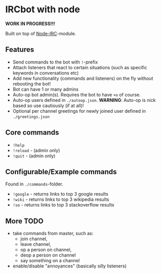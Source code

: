 IRCbot with node
================

**WORK IN PROGRESS!!!**

Built on top of [Node-IRC](https://github.com/martynsmith/node-irc)-module.


Features
--------
- Send commands to the bot with `!`-prefix
- Attach listeners that react to certain situations (such as specific keywords in conversations etc)
- Add new functionality (commands and listeners) on the fly without rebooting the bot!
- Bot can have 1 or many admins
- Auto-op bot admin(s). Requires the bot to have `+o` of course.
- Auto-op users defined in `./autoop.json`. **WARNING**: Auto-op is nick based so use cautiously (if at all)!
- Optional per channel greetings for newly joined user defined in `./greetings.json`


Core commands
-------------
- `!help`
- `!reload` - (admin only)
- `!quit` - (admin only)


Configurable/Example commands
-----------------------------
Found in `./commands`-folder.

- `!google` - returns links to top 3 google results
- `!wiki` - returns links to top 3 wikipedia results
- `!so` -  returns links to top 3 stackoverflow results


More TODO
---------

- take commands from master, such as:
  - join channel,
  - leave channel,
  - op a person on channel,
  - deop a person on channel
  - say something on a channel
- enable/disable "annoyances" (basically silly listeners)
